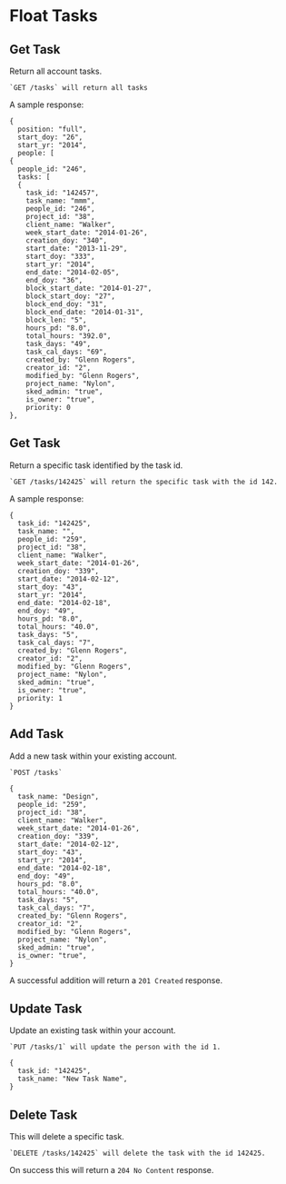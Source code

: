 Float Tasks
===========

Get Task
--------

Return all account tasks.

    `GET /tasks` will return all tasks
    
A sample response:

```
{
  position: "full",
  start_doy: "26",
  start_yr: "2014",
  people: [
{
  people_id: "246",
  tasks: [
  {
    task_id: "142457",
    task_name: "mmm",
    people_id: "246",
    project_id: "38",
    client_name: "Walker",
    week_start_date: "2014-01-26",
    creation_doy: "340",
    start_date: "2013-11-29",
    start_doy: "333",
    start_yr: "2014",
    end_date: "2014-02-05",
    end_doy: "36",
    block_start_date: "2014-01-27",
    block_start_doy: "27",
    block_end_doy: "31",
    block_end_date: "2014-01-31",
    block_len: "5",
    hours_pd: "8.0",
    total_hours: "392.0",
    task_days: "49",
    task_cal_days: "69",
    created_by: "Glenn Rogers",
    creator_id: "2",
    modified_by: "Glenn Rogers",
    project_name: "Nylon",
    sked_admin: "true",
    is_owner: "true",
    priority: 0
},
```

Get Task
--------

Return a specific task identified by the task id.

    `GET /tasks/142425` will return the specific task with the id 142.
    
A sample response:

```
{
  task_id: "142425",
  task_name: "",
  people_id: "259",
  project_id: "38",
  client_name: "Walker",
  week_start_date: "2014-01-26",
  creation_doy: "339",
  start_date: "2014-02-12",
  start_doy: "43",
  start_yr: "2014",
  end_date: "2014-02-18",
  end_doy: "49",
  hours_pd: "8.0",
  total_hours: "40.0",
  task_days: "5",
  task_cal_days: "7",
  created_by: "Glenn Rogers",
  creator_id: "2",
  modified_by: "Glenn Rogers",
  project_name: "Nylon",
  sked_admin: "true",
  is_owner: "true",
  priority: 1
}
```

Add Task
--------

Add a new task within your existing account.

    `POST /tasks`
  
```
{
  task_name: "Design",
  people_id: "259",
  project_id: "38",
  client_name: "Walker",
  week_start_date: "2014-01-26",
  creation_doy: "339",
  start_date: "2014-02-12",
  start_doy: "43",
  start_yr: "2014",
  end_date: "2014-02-18",
  end_doy: "49",
  hours_pd: "8.0",
  total_hours: "40.0",
  task_days: "5",
  task_cal_days: "7",
  created_by: "Glenn Rogers",
  creator_id: "2",
  modified_by: "Glenn Rogers",
  project_name: "Nylon",
  sked_admin: "true",
  is_owner: "true",
}
```

A successful addition will return a `201 Created` response.

Update Task
-----------

Update an existing task within your account.

    `PUT /tasks/1` will update the person with the id 1.

```
{
  task_id: "142425",
  task_name: "New Task Name",
}
```

Delete Task
-----------

This will delete a specific task.

    `DELETE /tasks/142425` will delete the task with the id 142425.
    
On success this will return a `204 No Content` response.
